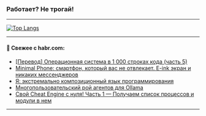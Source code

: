 ### Работает? Не трогай!

---
<!--
#### 🛠️ Technical stack:

![Java](https://img.shields.io/badge/Java-informational?logo=Oracle&style=flat&logoColor=white&color=FF4500)
![Kotlin](https://img.shields.io/badge/Kotlin-informational?logo=Kotlin&style=flat&logoColor=white&color=774D97)
![TS](https://img.shields.io/badge/TypeScript-informational?logo=typeScript&style=flat&logoColor=black&color=017acc)
![Python](https://img.shields.io/badge/Python-informational?logo=Python&style=flat&logoColor=black&color=ffdd54) <br>
![Spring](https://img.shields.io/badge/Spring-informational?logo=Spring&style=flat&logoColor=white&color=6DB33F) 
![SpringBoot](https://img.shields.io/badge/SpringBoot-informational?logo=SpringBoot&style=flat&logoColor=white&color=6DB33F)
![Nest](https://img.shields.io/badge/NestJS-informational?logo=NestJS&style=flat&logoColor=white&color=E0234E) 
![NodeJS](https://img.shields.io/badge/NodeJS-informational?logo=node.js&style=flat&logoColor=white&color=70A760)<br>
![PostgreSQL](https://img.shields.io/badge/PostgreSQL-informational?logo=PostgreSQL&style=flat&logoColor=white&color=DAA520)
![MongoDB](https://img.shields.io/badge/MongoDB-informational?logo=MongoDB&style=flat&logoColor=white&color=870000)
![Apache](https://img.shields.io/badge/Apache-informational?logo=apache&style=flat&logoColor=white&color=f74e28)

___ 
-->

<!--- #### 🛠️ : --->

[![Top Langs](https://github-readme-stats-82jvfl3w3-advtsettinggmailcoms-projects.vercel.app/api/top-langs/?username=zloylis&langs_count=10&hide_title=true&title_color=e6edf3&size_weight=0.5&count_weight=0.5&layout=compact&hide_progress=true&hide_border=true&theme=dracula)](https://github.com/zloylis)

<!---


####  :octocat:&nbsp;&nbsp; Статистика:

![GitHub stats](https://github-readme-stats-u2qms2cxw-advtsettinggmailcoms-projects.vercel.app/api?username=zloylis&show_icons=true&hide_border=true&theme=dracula&title_color=e6edf3&include_all_commits=true&count_private=true&hide_rank=false&hide_title=true&rank_icon=github)
-->
---

#### 💬 Свежее с habr.com:

<!-- BLOG-POST-LIST:START -->
- [[Перевод] Операционная система в 1 000 строках кода &lpar;часть 5&rpar;](https://habr.com/ru/companies/ruvds/articles/878196/?utm_source=habrahabr&utm_medium=rss&utm_campaign=878196)
- [Minimal Phone: смартфон, который вас не отвлекает. E-ink экран и никаких мессенджеров](https://habr.com/ru/companies/selectel/articles/876304/?utm_source=habrahabr&utm_medium=rss&utm_campaign=876304)
- [Я: экстремально композиционный язык программирования](https://habr.com/ru/articles/878576/?utm_source=habrahabr&utm_medium=rss&utm_campaign=878576)
- [Многопользовательский рой агентов для Ollama](https://habr.com/ru/articles/878658/?utm_source=habrahabr&utm_medium=rss&utm_campaign=878658)
- [Свой Cheat Engine с нуля! Часть 1 — Получаем список процессов и модули в нем](https://habr.com/ru/articles/878660/?utm_source=habrahabr&utm_medium=rss&utm_campaign=878660)
<!-- BLOG-POST-LIST:END -->

---
